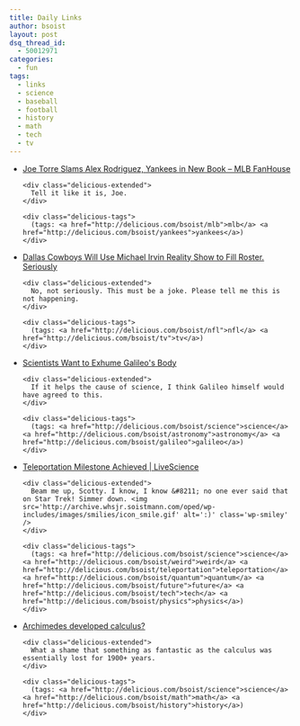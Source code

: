 ```yaml
---
title: Daily Links
author: bsoist
layout: post
dsq_thread_id:
  - 50012971
categories:
  - fun
tags:
  - links
  - science
  - baseball
  - football
  - history
  - math
  - tech
  - tv
---
```

<ul class="delicious">
  <li>
    <div class="delicious-link">
      <a href="http://mlb.fanhouse.com/2009/01/25/joe-torres-new-book-slams-alex-rodriguez-yankees/">Joe Torre Slams Alex Rodriguez, Yankees in New Book &#8211; MLB FanHouse</a>
    </div>
    
    <div class="delicious-extended">
      Tell it like it is, Joe.
    </div>
    
    <div class="delicious-tags">
      (tags: <a href="http://delicious.com/bsoist/mlb">mlb</a> <a href="http://delicious.com/bsoist/yankees">yankees</a>)
    </div>
  </li>
  
  <li>
    <div class="delicious-link">
      <a href="http://nfl.fanhouse.com/2009/01/22/dallas-cowboys-will-use-michael-irvin-reality-show-to-fill-roste/">Dallas Cowboys Will Use Michael Irvin Reality Show to Fill Roster. Seriously</a>
    </div>
    
    <div class="delicious-extended">
      No, not seriously. This must be a joke. Please tell me this is not happening.
    </div>
    
    <div class="delicious-tags">
      (tags: <a href="http://delicious.com/bsoist/nfl">nfl</a> <a href="http://delicious.com/bsoist/tv">tv</a>)
    </div>
  </li>
  
  <li>
    <div class="delicious-link">
      <a href="http://www.universetoday.com/2009/01/22/scientists-want-to-exhume-galileos-body/">Scientists Want to Exhume Galileo's Body</a>
    </div>
    
    <div class="delicious-extended">
      If it helps the cause of science, I think Galileo himself would have agreed to this.
    </div>
    
    <div class="delicious-tags">
      (tags: <a href="http://delicious.com/bsoist/science">science</a> <a href="http://delicious.com/bsoist/astronomy">astronomy</a> <a href="http://delicious.com/bsoist/galileo">galileo</a>)
    </div>
  </li>
  
  <li>
    <div class="delicious-link">
      <a href="http://www.livescience.com/strangenews/090123-teleportation-atoms.html">Teleportation Milestone Achieved | LiveScience</a>
    </div>
    
    <div class="delicious-extended">
      Beam me up, Scotty. I know, I know &#8211; no one ever said that on Star Trek! Simmer down. <img src='http://archive.whsjr.soistmann.com/oped/wp-includes/images/smilies/icon_smile.gif' alt=':)' class='wp-smiley' />
    </div>
    
    <div class="delicious-tags">
      (tags: <a href="http://delicious.com/bsoist/science">science</a> <a href="http://delicious.com/bsoist/weird">weird</a> <a href="http://delicious.com/bsoist/teleportation">teleportation</a> <a href="http://delicious.com/bsoist/quantum">quantum</a> <a href="http://delicious.com/bsoist/future">future</a> <a href="http://delicious.com/bsoist/tech">tech</a> <a href="http://delicious.com/bsoist/physics">physics</a>)
    </div>
  </li>
  
  <li>
    <div class="delicious-link">
      <a href="http://www.kottke.org/09/01/archimedes-developed-calculus">Archimedes developed calculus?</a>
    </div>
    
    <div class="delicious-extended">
      What a shame that something as fantastic as the calculus was essentially lost for 1900+ years.
    </div>
    
    <div class="delicious-tags">
      (tags: <a href="http://delicious.com/bsoist/science">science</a> <a href="http://delicious.com/bsoist/math">math</a> <a href="http://delicious.com/bsoist/history">history</a>)
    </div>
  </li>
</ul>
